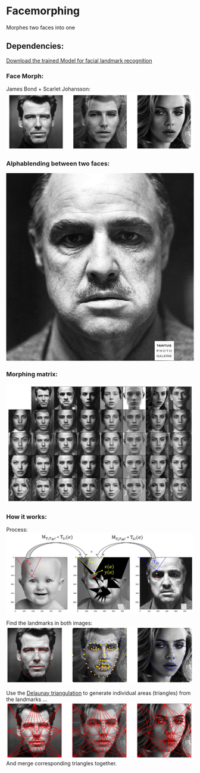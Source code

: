 # Facemorphing
Morphes two faces into one

## Dependencies:
[Download the trained Model for facial landmark recognition](https://github.com/italojs/facial-landmarks-recognition/blob/master/shape_predictor_68_face_landmarks.dat)

### Face Morph:
James Bond + Scarlet Johansson:
![Result](results/result.png?raw=true "-")

### Alphablending between two faces:
![Result](results/gif.gif?raw=true "-")

### Morphing matrix:
![Result](results/matrix4x7.png?raw=true "-")

### How it works:
Process:
![Howto](results/howto.JPG?raw=true "-")

Find the landmarks in both images:
![Landmarks](results/landmarks.png?raw=true "-")

Use the [Delaunay triangulation](https://en.wikipedia.org/wiki/Delaunay_triangulation) to generate individual areas (triangles) from the landmarks ...
![Delnuay](results/delunay.png?raw=true "-")
And merge corresponding triangles together.
